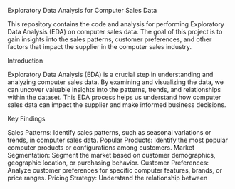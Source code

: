 Exploratory Data Analysis for Computer Sales Data

This repository contains the code and analysis for performing Exploratory Data Analysis (EDA) on computer sales data. The goal of this project is to gain insights into the sales patterns, customer preferences, and other factors that impact the supplier in the computer sales industry.

Introduction

Exploratory Data Analysis (EDA) is a crucial step in understanding and analyzing computer sales data. By examining and visualizing the data, we can uncover valuable insights into the patterns, trends, and relationships within the dataset. This EDA process helps us understand how computer sales data can impact the supplier and make informed business decisions.

Key Findings

Sales Patterns: Identify sales patterns, such as seasonal variations or trends, in computer sales data.
Popular Products: Identify the most popular computer products or configurations among customers.
Market Segmentation: Segment the market based on customer demographics, geographic location, or purchasing behavior.
Customer Preferences: Analyze customer preferences for specific computer features, brands, or price ranges.
Pricing Strategy: Understand the relationship between

